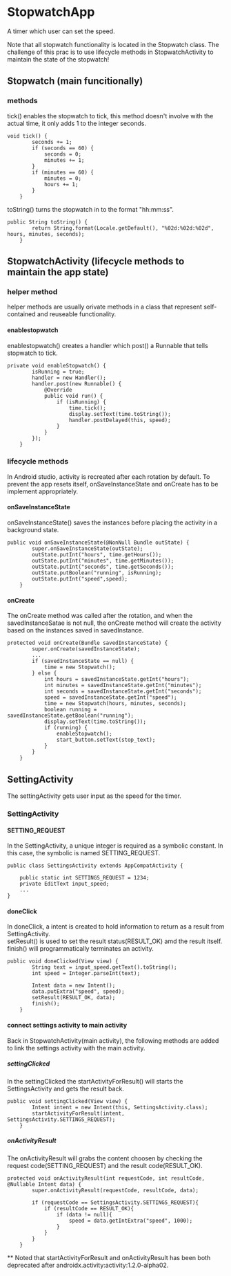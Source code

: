 # StopwatchApp
A timer which user can set the speed.  
  
  Note that all stopwatch functionality is located in the Stopwatch class. The challenge of this prac is to use lifecycle methods in StopwatchActivity to maintain the state of the stopwatch!

## Stopwatch (main funcitionally)
### methods
tick() enables the stopwatch to tick, this method doesn't involve with the actual time, it only adds 1 to the integer seconds.
```
void tick() {
        seconds += 1;
        if (seconds == 60) {
            seconds = 0;
            minutes += 1;
        }
        if (minutes == 60) {
            minutes = 0;
            hours += 1;
        }
    }
```
toString() turns the stopwatch in to the format "hh:mm:ss".
```
public String toString() {
        return String.format(Locale.getDefault(), "%02d:%02d:%02d", hours, minutes, seconds);
    }
```
## StopwatchActivity (lifecycle methods to maintain the app state)
### helper method 
helper methods are usually orivate methods in a class that represent self-contained and reuseable functionality.
#### enablestopwatch
enablestopwatch() creates a handler which post() a Runnable that tells stopwatch to tick.
```
private void enableStopwatch() {
        isRunning = true;
        handler = new Handler();
        handler.post(new Runnable() {
            @Override
            public void run() {
                if (isRunning) {
                    time.tick();
                    display.setText(time.toString());
                    handler.postDelayed(this, speed);
                }
            }
        });
    }
```
### lifecycle methods
In Android studio, activity is recreated after each rotation by default. To prevent the app resets itself, onSaveInstanceState and onCreate has to be implement appropriately.
#### onSaveInstanceState
onSaveInstanceState() saves the instances before placing the activity in a background state.
```
public void onSaveInstanceState(@NonNull Bundle outState) {
        super.onSaveInstanceState(outState);
        outState.putInt("hours", time.getHours());
        outState.putInt("minutes", time.getMinutes());
        outState.putInt("seconds", time.getSeconds());
        outState.putBoolean("running", isRunning);
        outState.putInt("speed",speed);
    }
```
#### onCreate
The onCreate method was called after the rotation, and when the savedInstanceSatae is not null, the onCreate method will create the activity based on the instances saved in savedInstance.
```
protected void onCreate(Bundle savedInstanceState) {
        super.onCreate(savedInstanceState);
        ...
        if (savedInstanceState == null) {
            time = new Stopwatch();
        } else {
            int hours = savedInstanceState.getInt("hours");
            int minutes = savedInstanceState.getInt("minutes");
            int seconds = savedInstanceState.getInt("seconds");
            speed = savedInstanceState.getInt("speed");
            time = new Stopwatch(hours, minutes, seconds);
            boolean running = savedInstanceState.getBoolean("running");
            display.setText(time.toString());
            if (running) {
                enableStopwatch();
                start_button.setText(stop_text);
            }
        }
    }
```
## SettingActivity
The settingActivity gets user input as the speed for the timer.
### SettingActivity
#### SETTING_REQUEST
In the SettingActivity, a unique integer is required as a symbolic constant. In this case, the symbolic is named SETTING_REQUEST.
```
public class SettingsActivity extends AppCompatActivity {

    public static int SETTINGS_REQUEST = 1234;
    private EditText input_speed;
    ...
}
```
#### doneClick
In doneClick, a intent is created to hold information to return as a result from SettingActivity.  
setResult() is used to set the result status(RESULT_OK) amd the result itself.
finish() will programmatically terminates an activity.
```
public void doneClicked(View view) {
        String text = input_speed.getText().toString();
        int speed = Integer.parseInt(text);

        Intent data = new Intent();
        data.putExtra("speed", speed);
        setResult(RESULT_OK, data);
        finish();
    }
```
#### connect settings activity to main activity
Back in StopwatchActivity(main activity), the following methods are added to link the settings activity with the main activity.
##### settingClicked
In the settingClicked the startActivityForResult() will starts the SettingsActivity and gets the result back.
```
public void settingClicked(View view) {
        Intent intent = new Intent(this, SettingsActivity.class);
        startActivityForResult(intent, SettingsActivity.SETTINGS_REQUEST);
    }
```
##### onActivityResult
The onActivityResult will grabs the content choosen by checking the request code(SETTING_REQUEST) and the result code(RESULT_OK).
```
protected void onActivityResult(int requestCode, int resultCode, @Nullable Intent data) {
        super.onActivityResult(requestCode, resultCode, data);

        if (requestCode == SettingsActivity.SETTINGS_REQUEST){
            if (resultCode == RESULT_OK){
                if (data != null){
                    speed = data.getIntExtra("speed", 1000);
                }
            }
        }
    }
```
** Noted that startActivityForResult and onActivityResult has been both deprecated after androidx.activity:activity:1.2.0-alpha02.
